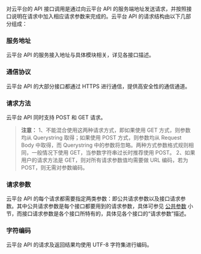 对云平台的 API 接口调用是通过向云平台 API 的服务端地址发送请求，并按照接口说明在请求中加入相应请求参数来完成的。云平台 API 的请求结构由以下几部分组成：

### 服务地址

云平台 API 的服务接入地址与具体模块相关，详见各接口描述。

### 通信协议

云平台 API 的大部分接口都通过 HTTPS 进行通信，提供高安全性的通信通道。

### 请求方法

云平台 API 同时支持 POST 和 GET 请求。 

> **注意：**
> 1、不能混合使用这两种请求方式，即如果使用 GET 方式，则参数均从 Querystring 取得；如果使用 POST 方式，则参数均从 Request Body 中取得，而 
> Querystring 中的参数将忽略。两种方式参数格式规则相同，一般情况下使用 GET，当参数字符串过长时推荐使用 POST。
>2、如果用户的请求方法是 GET，则对所有请求参数值均需要做 URL 编码，若为 POST，则无需对参数编码。

### 请求参数

云平台 API 的每个请求都需要指定两类参数：即公共请求参数以及接口请求参数。其中公共请求参数是每个接口都要用到的请求参数，具体可参见 [公共参数](/document/product/598/13878) 小节，而接口请求参数是各个接口所特有的，具体见各个接口的“请求参数”描述。

### 字符编码

云平台 API 的请求及返回结果均使用 UTF-8 字符集进行编码。
